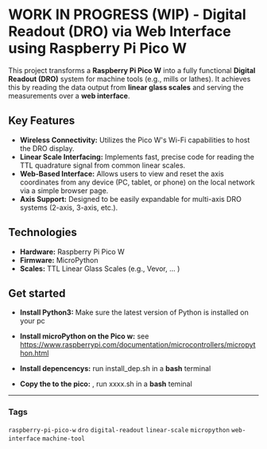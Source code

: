 # WORK IN PROGRESS (WIP) - Digital Readout (DRO) via Web Interface using Raspberry Pi Pico W

This project transforms a **Raspberry Pi Pico W** into a fully functional **Digital Readout (DRO)** system for machine tools (e.g., mills or lathes). It achieves this by reading the data output from **linear glass scales** and serving the measurements over a **web interface**.

## Key Features

* **Wireless Connectivity:** Utilizes the Pico W's Wi-Fi capabilities to host the DRO display.
* **Linear Scale Interfacing:** Implements fast, precise code for reading the TTL quadrature signal from common linear scales.
* **Web-Based Interface:** Allows users to view and reset the axis coordinates from any device (PC, tablet, or phone) on the local network via a simple browser page.
* **Axis Support:** Designed to be easily expandable for multi-axis DRO systems (2-axis, 3-axis, etc.).

## Technologies

* **Hardware:** Raspberry Pi Pico W
* **Firmware:** MicroPython
* **Scales:** TTL Linear Glass Scales (e.g., Vevor, ... )


## Get started
* **Install Python3:** Make sure the latest version of Python is installed on your pc
* **Install microPython on the Pico w:**  see https://www.raspberrypi.com/documentation/microcontrollers/micropython.html
* **Install depencencys:** run install_dep.sh in a **bash** terminal

* **Copy the to the pico:** <TODO> , run xxxx.sh in a **bash** teminal

---

### Tags

`raspberry-pi-pico-w` `dro` `digital-readout` `linear-scale` `micropython` `web-interface` `machine-tool`